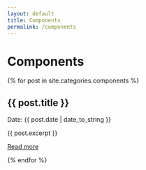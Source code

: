 ```yaml
---
layout: default
title: Components
permalink: /components
---
```

<h1>Components</h1>
{% for post in site.categories.components %}
<div>
  <h2>{{ post.title }}</h2>
  <p>Date: {{ post.date | date_to_string }}</p>
  {{ post.excerpt }}
  <p><a href="{{ post.url }}">Read more</a></p>
</div>
{% endfor %}